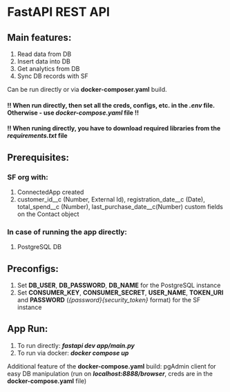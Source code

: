 # **FastAPI REST API**

## Main features:
1. Read data from DB
2. Insert data into DB
3. Get analytics from DB
4. Sync DB records with SF

Can be run directly or via **docker-composer.yaml** build. 

#### !! When run directly, then set all the creds, configs, etc. in the **_.env_** file. Otherwise - use **_docker-compose.yaml_** file !!
#### !! When runing directly, you have to download required libraries from the **_requirements.txt_** file

## Prerequisites:

### SF org with:
1. ConnectedApp created
2. customer_id__c (Number, External Id), registration_date__c (Date), total_spend__c (Number), last_purchase_date__c(Number) custom fields on the Contact object

### In case of running the app directly:
1. PostgreSQL DB

## Preconfigs:
1. Set **DB_USER**, **DB_PASSWORD**, **DB_NAME** for the PostgreSQL instance
2. Set **CONSUMER_KEY**, **CONSUMER_SECRET**, **USER_NAME**, **TOKEN_URI** and **PASSWORD** (_{password}{security_token}_ format) for the SF instance

## App Run:
1. To run directly: _**fastapi dev app/main.py**_
2. To run via docker: _**docker compose up**_

Additional feature of the **docker-compose.yaml** build:
pgAdmin client for easy DB manipulation (run on **_localhost:8888/browser_**, creds are in the **docker-compose.yaml** file)



